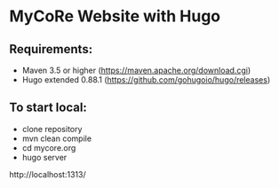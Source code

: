 # MyCoRe Website with Hugo

## Requirements:
 - Maven 3.5 or higher (https://maven.apache.org/download.cgi)
 - Hugo extended 0.88.1 (https://github.com/gohugoio/hugo/releases)


## To start local:

 - clone repository
 - mvn clean compile
 - cd mycore.org
 - hugo server
 
 http://localhost:1313/
 